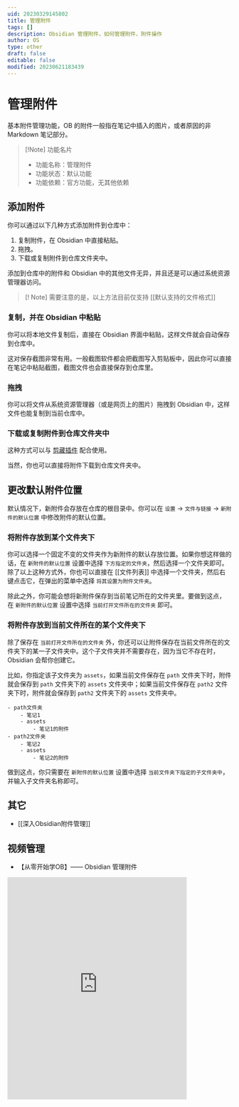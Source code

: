 ```yaml
---
uid: 20230329145802
title: 管理附件
tags: []
description: Obsidian 管理附件，如何管理附件，附件操作
author: OS
type: other
draft: false
editable: false
modified: 20230621183439
---
```


# 管理附件

基本附件管理功能，OB 的附件一般指在笔记中插入的图片，或者原因的非 Markdown 笔记部分。

> [!Note] 功能名片
> - 功能名称：管理附件
> - 功能状态：默认功能
> - 功能依赖：官方功能，无其他依赖

## 添加附件

你可以通过以下几种方式添加附件到仓库中：

1. 复制附件，在 Obsidian 中直接粘贴。
2. 拖拽。
3. 下载或复制附件到仓库文件夹中。

添加到仓库中的附件和 Obsidian 中的其他文件无异，并且还是可以通过系统资源管理器访问。

> [! Note]
> 需要注意的是，以上方法目前仅支持 [[默认支持的文件格式]]

### 复制，并在 Obsidian 中粘贴

你可以将本地文件复制后，直接在 Obsidian 界面中粘贴，这样文件就会自动保存到仓库中。

这对保存截图非常有用。一般截图软件都会把截图写入剪贴板中，因此你可以直接在笔记中粘贴截图，截图文件也会直接保存到仓库里。

### 拖拽

你可以将文件从系统资源管理器（或是网页上的图片）拖拽到 Obsidian 中，这样文件也能复制到当前仓库中。

### 下载或复制附件到仓库文件夹中

这种方式可以与 [剪藏插件](https://publish.obsidian.md/help-zh/%E4%BD%BF%E7%94%A8%E6%8C%87%E5%8D%97/%E6%8D%95%E8%8E%B7%E4%BF%A1%E6%81%AF#%E4%BD%BF%E7%94%A8%E5%89%AA%E8%97%8F%E6%8F%92%E4%BB%B6) 配合使用。

当然，你也可以直接将附件下载到仓库文件夹中。

## 更改默认附件位置

默认情况下，新附件会存放在仓库的根目录中。你可以在 `设置` -> `文件与链接` -> `新附件的默认位置` 中修改附件的默认位置。

### 将附件存放到某个文件夹下

你可以选择一个固定不变的文件夹作为新附件的默认存放位置。如果你想这样做的话，在 `新附件的默认位置` 设置中选择 `下方指定的文件夹`，然后选择一个文件夹即可。除了以上这种方式外，你也可以直接在 [[文件列表]] 中选择一个文件夹，然后右键点击它，在弹出的菜单中选择 `将其设置为附件文件夹`。

除此之外，你可能会想将新附件保存到当前笔记所在的文件夹里。要做到这点，在 `新附件的默认位置` 设置中选择 `当前打开文件所在的文件夹` 即可。

### 将附件存放到当前文件所在的某个文件夹下

除了保存在 `当前打开文件所在的文件夹` 外，你还可以让附件保存在当前文件所在的文件夹下的某一子文件夹中。这个子文件夹并不需要存在，因为当它不存在时，Obsidian 会帮你创建它。

比如，你指定该子文件夹为 `assets`，如果当前文件保存在 `path` 文件夹下时，附件就会保存到 `path` 文件夹下的 `assets` 文件夹中；如果当前文件保存在 `path2` 文件夹下时，附件就会保存到 `path2` 文件夹下的 `assets` 文件夹中。

```
- path文件夹
	- 笔记1
	- assets
		- 笔记1的附件
- path2文件夹
	- 笔记2
	- assets
		- 笔记2的附件
```

做到这点，你只需要在 `新附件的默认位置` 设置中选择 `当前文件夹下指定的子文件夹中`，并输入子文件夹名称即可。

## 其它

- [[深入Obsidian附件管理]]

## 视频管理

- 【从零开始学OB】—— Obsidian 管理附件

<iframe src="https://player.bilibili.com/player.html?aid=449781974&bvid=BV1cj41147Zk&cid=1303707518&p=1&autoplay=false" scrolling="no" border="0" frameborder="no" framespacing="0" allowfullscreen="true" width="80%" height="500"> </iframe>